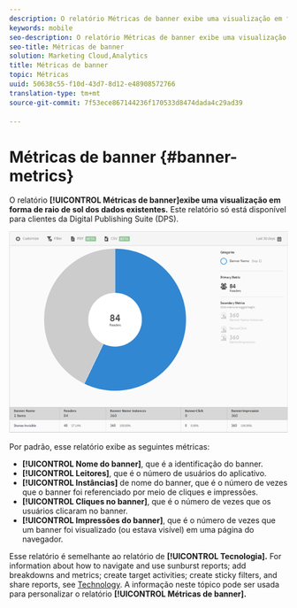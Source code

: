 ```yaml
---
description: O relatório Métricas de banner exibe uma visualização em forma de raio de sol dos dados existentes. Este relatório só está disponível para clientes da Digital Publishing Suite (DPS).
keywords: mobile
seo-description: O relatório Métricas de banner exibe uma visualização em forma de raio de sol dos dados existentes. Este relatório só está disponível para clientes da Digital Publishing Suite (DPS).
seo-title: Métricas de banner
solution: Marketing Cloud,Analytics
title: Métricas de banner
topic: Métricas
uuid: 50638c55-f10d-43d7-8d12-e48908572766
translation-type: tm+mt
source-git-commit: 7f53ece867144236f170533d8474dada4c29ad39

---
```



# Métricas de banner {#banner-metrics}

O relatório **[!UICONTROL Métricas de banner]exibe uma visualização em forma de raio de sol dos dados existentes.** Este relatório só está disponível para clientes da Digital Publishing Suite (DPS).

![](assets/dps_banner_name.png)

Por padrão, esse relatório exibe as seguintes métricas:

* **[!UICONTROL Nome do banner]**, que é a identificação do banner.
* **[!UICONTROL Leitores]**, que é o número de usuários do aplicativo.
* **[!UICONTROL Instâncias]** de nome do banner, que é o número de vezes que o banner foi referenciado por meio de cliques e impressões.
* **[!UICONTROL Cliques no banner]**, que é o número de vezes que os usuários clicaram no banner.
* **[!UICONTROL Impressões do banner]**, que é o número de vezes que um banner foi visualizado (ou estava visível) em uma página do navegador.

Esse relatório é semelhante ao relatório de **[!UICONTROL Tecnologia].** For information about how to navigate and use sunburst reports; add breakdowns and metrics; create target activities; create sticky filters, and share reports, see [Technology](/help/using/usage/reports-technology.md). A informação neste tópico pode ser usada para personalizar o relatório **[!UICONTROL Métricas de banner].**
